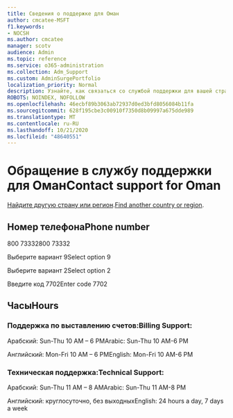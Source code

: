 ```yaml
---
title: Сведения о поддержке для Оман
author: cmcatee-MSFT
f1.keywords:
- NOCSH
ms.author: cmcatee
manager: scotv
audience: Admin
ms.topic: reference
ms.service: o365-administration
ms.collection: Adm_Support
ms.custom: AdminSurgePortfolio
localization_priority: Normal
description: Узнайте, как связаться со службой поддержки для вашей страны или региона.
ROBOTS: NOINDEX, NOFOLLOW
ms.openlocfilehash: 46ecbf89b3063ab72937d0ed3bfd8056084b11fa
ms.sourcegitcommit: 628f195cbe3c00910f7350d8b09997a675dde989
ms.translationtype: MT
ms.contentlocale: ru-RU
ms.lasthandoff: 10/21/2020
ms.locfileid: "48640551"
---
```

# <a name="contact-support-for-oman"></a><span data-ttu-id="90542-103">Обращение в службу поддержки для Оман</span><span class="sxs-lookup"><span data-stu-id="90542-103">Contact support for Oman</span></span>

<span data-ttu-id="90542-104">[Найдите другую страну или регион](../contact-support-for-business-products.md).</span><span class="sxs-lookup"><span data-stu-id="90542-104">[Find another country or region](../contact-support-for-business-products.md).</span></span>

## <a name="phone-number"></a><span data-ttu-id="90542-105">Номер телефона</span><span class="sxs-lookup"><span data-stu-id="90542-105">Phone number</span></span>
<span data-ttu-id="90542-106">800 73332</span><span class="sxs-lookup"><span data-stu-id="90542-106">800 73332</span></span>

<span data-ttu-id="90542-107">Выберите вариант 9</span><span class="sxs-lookup"><span data-stu-id="90542-107">Select option 9</span></span>

<span data-ttu-id="90542-108">Выберите вариант 2</span><span class="sxs-lookup"><span data-stu-id="90542-108">Select option 2</span></span>

<span data-ttu-id="90542-109">Введите код 7702</span><span class="sxs-lookup"><span data-stu-id="90542-109">Enter code 7702</span></span>

## <a name="hours"></a><span data-ttu-id="90542-110">Часы</span><span class="sxs-lookup"><span data-stu-id="90542-110">Hours</span></span>
### <a name="billing-support"></a><span data-ttu-id="90542-111">Поддержка по выставлению счетов:</span><span class="sxs-lookup"><span data-stu-id="90542-111">Billing Support:</span></span>

<span data-ttu-id="90542-112">Арабский: Sun-Thu 10 AM – 6 PM</span><span class="sxs-lookup"><span data-stu-id="90542-112">Arabic: Sun-Thu 10 AM-6 PM</span></span>

<span data-ttu-id="90542-113">Английский: Mon-Fri 10 AM – 6 PM</span><span class="sxs-lookup"><span data-stu-id="90542-113">English: Mon-Fri 10 AM-6 PM</span></span>

### <a name="technical-support"></a><span data-ttu-id="90542-114">Техническая поддержка:</span><span class="sxs-lookup"><span data-stu-id="90542-114">Technical Support:</span></span>

<span data-ttu-id="90542-115">Арабский: Sun-Thu 11 AM – 8 AM</span><span class="sxs-lookup"><span data-stu-id="90542-115">Arabic: Sun-Thu 11 AM-8 PM</span></span>

<span data-ttu-id="90542-116">Английский: круглосуточно, без выходных</span><span class="sxs-lookup"><span data-stu-id="90542-116">English: 24 hours a day, 7 days a week</span></span>
